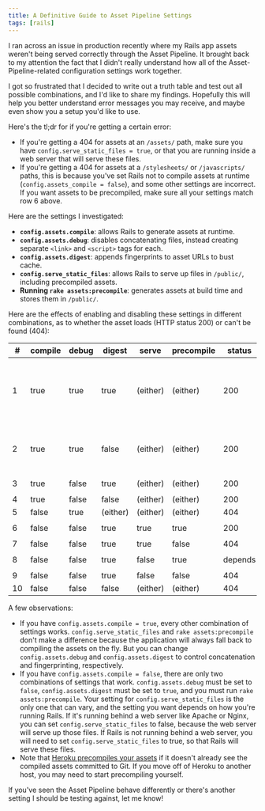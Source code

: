 ```yaml
---
title: A Definitive Guide to Asset Pipeline Settings
tags: [rails]
---
```


I ran across an issue in production recently where my Rails app assets weren't being served correctly through the Asset Pipeline. It brought back to my attention the fact that I didn't really understand how all of the Asset-Pipeline-related configuration settings work together.

I got so frustrated that I decided to write out a truth table and test out all possible combinations, and I'd like to share my findings. Hopefully this will help you better understand error messages you may receive, and maybe even show you a setup you'd like to use.

Here's the tl;dr for if you're getting a certain error:

- If you're getting a 404 for assets at an `/assets/` path, make sure you have `config.serve_static_files = true`, or that you are running inside a web server that will serve these files.
- If you're getting a 404 for assets at a `/stylesheets/` or `/javascripts/` paths, this is because you've set Rails not to compile assets at runtime (`config.assets_compile = false`), and some other settings are incorrect. If you want assets to be precompiled, make sure all your settings match row 6 above.

Here are the settings I investigated:

- **`config.assets.compile`**: allows Rails to generate assets at runtime.
- **`config.assets.debug`**: disables concatenating files, instead creating separate `<link>` and `<script>` tags for each.
- **`config.assets.digest`**: appends fingerprints to asset URLs to bust cache.
- **`config.serve_static_files`**: allows Rails to serve up files in `/public/`, including precompiled assets.
- **Running `rake assets:precompile`**: generates assets at build time and stores them in `/public/`.

Here are the effects of enabling and disabling these settings in different combinations, as to whether the asset loads (HTTP status 200) or can't be found (404):

<table>
  <thead>
    <tr>
      <th>#</th>
      <th title="config.assets.compile">compile</th>
      <th title="config.assets.debug">debug</th>
      <th title="config.assets.digest">digest</th>
      <th title="config.serve_static_files">serve</th>
      <th title="run rake assets:precompile">precompile</th>
      <th title="whether the browser is able to load the assets">status</th>
      <th title="the path(s) to the asset(s) generated">path(s)</th>
    </tr>
  </thead>
  <tbody>
    <tr>
      <td>1</td>
      <td>true</td>
      <td>true</td>
      <td>true</td>
      <td>(either)</td>
      <td>(either)</td>
      <td class="works">200</td>
      <td><code>/assets/jquery.self-FINGERPRINT.js?body=1<br />/assets/jquery_ujs.self-FINGERPRINT.js?body=1<br />/assets/turbolinks.self-FINGERPRINT.js?body=1<br />/assets/application.self-FINGERPRINT.js?body=1</code></td>
    </tr>
    <tr>
      <td>2</td>
      <td>true</td>
      <td>true</td>
      <td>false</td>
      <td>(either)</td>
      <td>(either)</td>
      <td class="works">200</td>
      <td><code>/assets/jquery.self.js?body=1<br />/assets/jquery_ujs.self.js?body=1<br />/assets/turbolinks.self.js?body=1</code></td>
    </tr>
    <tr>
      <td>3</td>
      <td>true</td>
      <td>false</td>
      <td>true</td>
      <td>(either)</td>
      <td>(either)</td>
      <td class="works">200</td>
      <td><code>/assets/application-FINGERPRINT.js</code></td>
    </tr>
    <tr>
      <td>4</td>
      <td>true</td>
      <td>false</td>
      <td>false</td>
      <td>(either)</td>
      <td>(either)</td>
      <td class="works">200</td>
      <td><code>/assets/application.js</code></td>
    </tr>
    <tr>
      <td>5</td>
      <td>false</td>
      <td>true</td>
      <td>(either)</td>
      <td>(either)</td>
      <td>(either)</td>
      <td class="does-not-work">404</td>
      <td><code>/javascripts/application.js</code></td>
    </tr>
    <tr>
      <td>6</td>
      <td>false</td>
      <td>false</td>
      <td>true</td>
      <td>true</td>
      <td>true</td>
      <td class="works">200</td>
      <td><code>/assets/application-FINGERPRINT.js</code></td>
    </tr>
    <tr>
      <td>7</td>
      <td>false</td>
      <td>false</td>
      <td>true</td>
      <td>true</td>
      <td>false</td>
      <td class="does-not-work">404</td>
      <td><code>/javascripts/application.js</code></td>
    </tr>
    <tr>
      <td>8</td>
      <td>false</td>
      <td>false</td>
      <td>true</td>
      <td>false</td>
      <td>true</td>
      <td class="depends">depends</td>
      <td><code>/assets/application-FINGERPRINT.js</code></td>
    </tr>
    <tr>
      <td>9</td>
      <td>false</td>
      <td>false</td>
      <td>true</td>
      <td>false</td>
      <td>false</td>
      <td class="does-not-work">404</td>
      <td><code>/javascripts/application.js</code></td>
    </tr>
    <tr>
      <td>10</td>
      <td>false</td>
      <td>false</td>
      <td>false</td>
      <td>(either)</td>
      <td>(either)</td>
      <td class="does-not-work">404</td>
      <td><code>/javascripts/application.js</code></td>
    </tr>
  </tbody>
</table>

A few observations:

- If you have `config.assets.compile = true`, every other combination of settings works. `config.serve_static_files` and `rake assets:precompile` don't make a difference because the application will always fall back to compiling the assets on the fly. But you can change `config.assets.debug` and `config.assets.digest` to control concatenation and fingerprinting, respectively.
- If you have `config.assets.compile = false`, there are only two combinations of settings that work. `config.assets.debug` must be set to `false`, `config.assets.digest` must be set to `true`, and you must run `rake assets:precompile`. Your setting for `config.serve_static_files` is the only one that can vary, and the setting you want depends on how you're running Rails. If it's running behind a web server like Apache or Nginx, you can set `config.serve_static_files` to false, because the web server will serve up those files. If Rails is not running behind a web server, you will need to set `config.serve_static_files` to true, so that Rails will serve these files.
- Note that [Heroku precompiles your assets](https://devcenter.heroku.com/articles/rails-asset-pipeline#the-rails-3-asset-pipeline) if it doesn't already see the compiled assets committed to Git. If you move off of Heroku to another host, you may need to start precompiling yourself.

If you've seen the Asset Pipeline behave differently or there's another setting I should be testing against, let me know!
